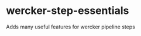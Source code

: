 wercker-step-essentials
=======================

Adds many useful features for wercker pipeline steps
